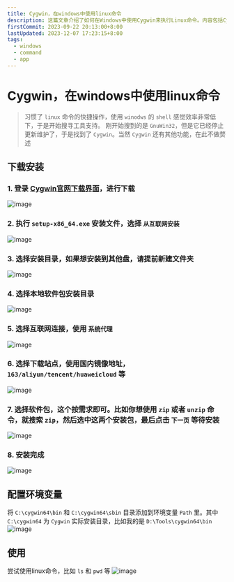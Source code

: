 ```yaml
---
title: Cygwin，在windows中使用linux命令
description: 这篇文章介绍了如何在Windows中使用Cygwin来执行Linux命令。内容包括Cygwin的下载安装步骤、配置环境变量的方法，以及如何使用常见的Linux命令如ls和pwd。文章还提到选择国内镜像地址以加快下载速度
firstCommit: 2023-09-22 20:13:00+8:00
lastUpdated: 2023-12-07 17:23:15+8:00
tags:
  - windows
  - command
  - app
---
```


# Cygwin，在windows中使用linux命令

> 习惯了 `linux` 命令的快捷操作，使用 `winodws` 的 `shell` 感觉效率非常低下，于是开始搜寻工具支持。
> 刚开始搜到的是 `GnuWin32`，但是它已经停止更新维护了，于是找到了 `Cygwin`。当然 `Cygwin` 还有其他功能，在此不做赘述

## 下载安装

### 1. 登录 [Cygwin官网下载界面](https://cygwin.com/install.html)，进行下载

![image](https://www.helloimg.com/i/2025/01/02/67763e4762712.png)

### 2. 执行 `setup-x86_64.exe` 安装文件，选择 `从互联网安装`

![image](https://www.helloimg.com/i/2025/01/02/67763e4740ea2.png)

### 3. 选择安装目录，如果想安装到其他盘，请提前新建文件夹

![image](https://www.helloimg.com/i/2025/01/02/67763e49887b5.png)

### 4. 选择本地软件包安装目录

![image](https://www.helloimg.com/i/2025/01/02/67763e48c48de.png)

### 5. 选择互联网连接，使用 `系统代理`

![image](https://www.helloimg.com/i/2025/01/02/67763e48d322a.png)

### 6. 选择下载站点，使用国内镜像地址，`163/aliyun/tencent/huaweicloud` 等

![image](https://www.helloimg.com/i/2025/01/02/67763e4a1d63d.png)

### 7. 选择软件包，这个按需求即可。比如你想使用 `zip` 或者 `unzip` 命令，就搜索 `zip`，然后选中这两个安装包，最后点击 `下一页` 等待安装

![image](https://www.helloimg.com/i/2025/01/02/67763e492b997.png)

### 8. 安装完成

![image](https://www.helloimg.com/i/2025/01/02/67763e498c348.png)

## 配置环境变量

将 `C:\cygwin64\bin` 和 `C:\cygwin64\sbin` 目录添加到环境变量 `Path` 里。其中 `C:\cygwin64` 为 `Cygwin` 实际安装目录，比如我的是 `D:\Tools\cygwin64\bin`
![image](https://www.helloimg.com/i/2025/01/02/67763e4dc7c64.png)

## 使用

尝试使用linux命令，比如 `ls` 和 `pwd` 等
![image](https://www.helloimg.com/i/2025/01/02/67763e4ec6970.png)
